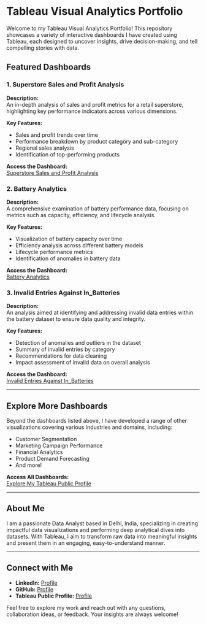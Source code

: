 # Tableau Visual Analytics Portfolio

Welcome to my Tableau Visual Analytics Portfolio! This repository showcases a variety of interactive dashboards I have created using Tableau, each designed to uncover insights, drive decision-making, and tell compelling stories with data.

## Featured Dashboards

### 1. Superstore Sales and Profit Analysis
**Description:**  
An in-depth analysis of sales and profit metrics for a retail superstore, highlighting key performance indicators across various dimensions.

**Key Features:**  
- Sales and profit trends over time  
- Performance breakdown by product category and sub-category  
- Regional sales analysis  
- Identification of top-performing products  

**Access the Dashboard:**  
[Superstore Sales and Profit Analysis](https://public.tableau.com/app/profile/suchi.sharma/viz/Superstore_SalesandProfitAnalysisi/Dashboard12)

### 2. Battery Analytics
**Description:**  
A comprehensive examination of battery performance data, focusing on metrics such as capacity, efficiency, and lifecycle analysis.

**Key Features:**  
- Visualization of battery capacity over time  
- Efficiency analysis across different battery models  
- Lifecycle performance metrics  
- Identification of anomalies in battery data  

**Access the Dashboard:**  
[Battery Analytics](https://public.tableau.com/app/profile/suchi.sharma/viz/BatteryAnalytics/Story1)

### 3. Invalid Entries Against In_Batteries
**Description:**  
An analysis aimed at identifying and addressing invalid data entries within the battery dataset to ensure data quality and integrity.

**Key Features:**  
- Detection of anomalies and outliers in the dataset  
- Summary of invalid entries by category  
- Recommendations for data cleaning  
- Impact assessment of invalid data on overall analysis  

**Access the Dashboard:**  
[Invalid Entries Against In_Batteries](https://public.tableau.com/app/profile/suchi.sharma/viz/Invalidentriesagainstin_batteries/Dashboard1)

---

## Explore More Dashboards

Beyond the dashboards listed above, I have developed a range of other visualizations covering various industries and domains, including:  
- Customer Segmentation  
- Marketing Campaign Performance  
- Financial Analytics  
- Product Demand Forecasting  
- And more!

**Access All Dashboards:**  
[Explore My Tableau Public Profile](https://public.tableau.com/app/profile/suchi.sharma)

---

## About Me

I am a passionate Data Analyst based in Delhi, India, specializing in creating impactful data visualizations and performing deep analytical dives into datasets. With Tableau, I aim to transform raw data into meaningful insights and present them in an engaging, easy-to-understand manner.

---

## Connect with Me

- **LinkedIn:** [Profile](https://www.linkedin.com/in/suchi-vats-a2b100279/)
- **GitHub:** [Profile](https://github.com/SuchiVats)
- **Tableau Public Profile:** [Profile](https://public.tableau.com/app/profile/suchi.sharma)  

Feel free to explore my work and reach out with any questions, collaboration ideas, or feedback. Your insights are always welcome!
